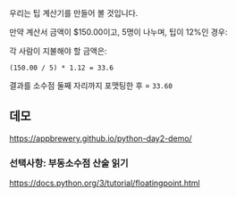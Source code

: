 우리는 팁 계산기를 만들어 볼 것입니다.

만약 계산서 금액이 $150.00이고, 5명이 나누며, 팁이 12%인 경우:

각 사람이 지불해야 할 금액은:

`(150.00 / 5) * 1.12 = 33.6`

결과를 소수점 둘째 자리까지 포맷팅한 후 = `33.60`

## 데모
https://appbrewery.github.io/python-day2-demo/

### 선택사항: 부동소수점 산술 읽기
https://docs.python.org/3/tutorial/floatingpoint.html